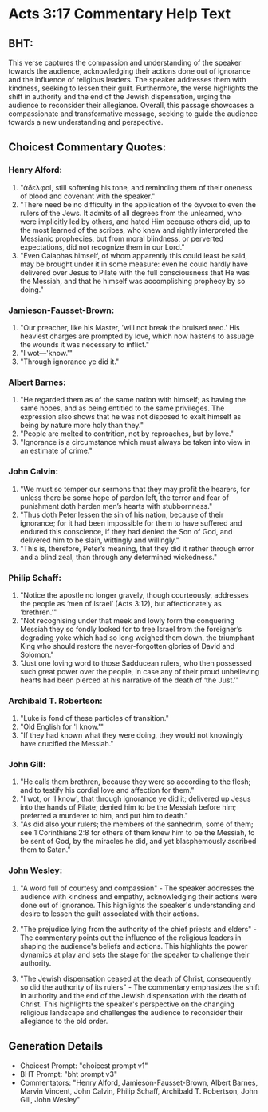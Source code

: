 # Acts 3:17 Commentary Help Text

## BHT:
This verse captures the compassion and understanding of the speaker towards the audience, acknowledging their actions done out of ignorance and the influence of religious leaders. The speaker addresses them with kindness, seeking to lessen their guilt. Furthermore, the verse highlights the shift in authority and the end of the Jewish dispensation, urging the audience to reconsider their allegiance. Overall, this passage showcases a compassionate and transformative message, seeking to guide the audience towards a new understanding and perspective.

## Choicest Commentary Quotes:
### Henry Alford:
1. "ἀδελφοί, still softening his tone, and reminding them of their oneness of blood and covenant with the speaker."
2. "There need be no difficulty in the application of the ἄγνοια to even the rulers of the Jews. It admits of all degrees from the unlearned, who were implicitly led by others, and hated Him because others did, up to the most learned of the scribes, who knew and rightly interpreted the Messianic prophecies, but from moral blindness, or perverted expectations, did not recognize them in our Lord."
3. "Even Caiaphas himself, of whom apparently this could least be said, may be brought under it in some measure: even he could hardly have delivered over Jesus to Pilate with the full consciousness that He was the Messiah, and that he himself was accomplishing prophecy by so doing."

### Jamieson-Fausset-Brown:
1. "Our preacher, like his Master, 'will not break the bruised reed.' His heaviest charges are prompted by love, which now hastens to assuage the wounds it was necessary to inflict." 
2. "I wot—'know.'"
3. "Through ignorance ye did it."

### Albert Barnes:
1. "He regarded them as of the same nation with himself; as having the same hopes, and as being entitled to the same privileges. The expression also shows that he was not disposed to exalt himself as being by nature more holy than they."
2. "People are melted to contrition, not by reproaches, but by love."
3. "Ignorance is a circumstance which must always be taken into view in an estimate of crime."

### John Calvin:
1. "We must so temper our sermons that they may profit the hearers, for unless there be some hope of pardon left, the terror and fear of punishment doth harden men’s hearts with stubbornness." 
2. "Thus doth Peter lessen the sin of his nation, because of their ignorance; for it had been impossible for them to have suffered and endured this conscience, if they had denied the Son of God, and delivered him to be slain, wittingly and willingly."
3. "This is, therefore, Peter’s meaning, that they did it rather through error and a blind zeal, than through any determined wickedness."

### Philip Schaff:
1. "Notice the apostle no longer gravely, though courteously, addresses the people as ‘men of Israel’ (Acts 3:12), but affectionately as ‘brethren.’"
2. "Not recognising under that meek and lowly form the conquering Messiah they so fondly looked for to free Israel from the foreigner’s degrading yoke which had so long weighed them down, the triumphant King who should restore the never-forgotten glories of David and Solomon."
3. "Just one loving word to those Sadducean rulers, who then possessed such great power over the people, in case any of their proud unbelieving hearts had been pierced at his narrative of the death of ‘the Just.’"

### Archibald T. Robertson:
1. "Luke is fond of these particles of transition."
2. "Old English for 'I know.'"
3. "If they had known what they were doing, they would not knowingly have crucified the Messiah."

### John Gill:
1. "He calls them brethren, because they were so according to the flesh; and to testify his cordial love and affection for them."
2. "I wot, or 'I know', that through ignorance ye did it; delivered up Jesus into the hands of Pilate; denied him to be the Messiah before him; preferred a murderer to him, and put him to death."
3. "As did also your rulers; the members of the sanhedrim, some of them; see 1 Corinthians 2:8 for others of them knew him to be the Messiah, to be sent of God, by the miracles he did, and yet blasphemously ascribed them to Satan."

### John Wesley:
1. "A word full of courtesy and compassion" - The speaker addresses the audience with kindness and empathy, acknowledging their actions were done out of ignorance. This highlights the speaker's understanding and desire to lessen the guilt associated with their actions.

2. "The prejudice lying from the authority of the chief priests and elders" - The commentary points out the influence of the religious leaders in shaping the audience's beliefs and actions. This highlights the power dynamics at play and sets the stage for the speaker to challenge their authority.

3. "The Jewish dispensation ceased at the death of Christ, consequently so did the authority of its rulers" - The commentary emphasizes the shift in authority and the end of the Jewish dispensation with the death of Christ. This highlights the speaker's perspective on the changing religious landscape and challenges the audience to reconsider their allegiance to the old order.


## Generation Details
- Choicest Prompt: "choicest prompt v1"
- BHT Prompt: "bht prompt v3"
- Commentators: "Henry Alford, Jamieson-Fausset-Brown, Albert Barnes, Marvin Vincent, John Calvin, Philip Schaff, Archibald T. Robertson, John Gill, John Wesley"
